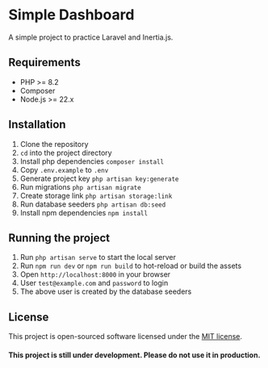 # Simple Dashboard

A simple project to practice Laravel and Inertia.js.

## Requirements

- PHP >= 8.2
- Composer
- Node.js >= 22.x

## Installation

1. Clone the repository
2. `cd` into the project directory
3. Install php dependencies `composer install`
4. Copy `.env.example` to `.env`
5. Generate project key `php artisan key:generate`
6. Run migrations `php artisan migrate`
7. Create storage link `php artisan storage:link`
8. Run database seeders `php artisan db:seed`
8. Install npm dependencies `npm install`

## Running the project

1. Run `php artisan serve` to start the local server
2. Run `npm run dev` or `npm run build` to hot-reload or build the assets
3. Open `http://localhost:8000` in your browser
4. User `test@example.com` and `password` to login
5. The above user is created by the database seeders

## License

This project is open-sourced software licensed under the [MIT license](LICENSE).

#### This project is still under development. Please do not use it in production.
